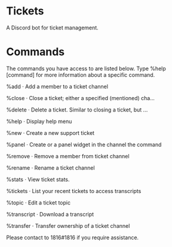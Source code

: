# Tickets
A Discord bot for ticket management.

# Commands

The commands you have access to are listed below. Type %help [command] for more information about a specific command.

%add · Add a member to a ticket channel

%close · Close a ticket; either a specified (mentioned) cha...

%delete · Delete a ticket. Similar to closing a ticket, but ...

%help · Display help menu

%new · Create a new support ticket

%panel · Create or a panel widget in the channel the command

%remove · Remove a member from ticket channel

%rename · Rename a ticket channel

%stats · View ticket stats.

%tickets · List your recent tickets to access transcripts

%topic · Edit a ticket topic

%transcript · Download a transcript

%transfer · Transfer ownership of a ticket channel

Please contact to 1816#1816 if you require assistance.

